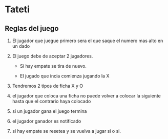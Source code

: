 # Tateti

## Reglas del juego
1. El jugador que juegue primero sera el que saque el numero mas alto en un dado
2. El juego debe de aceptar 2 jugadores.
   * Si hay empate se tira de nuevo.

   * El jugado que incia comienza jugando la X

3. Tendremos 2 tipos de ficha X y O
4. el jugador que coloca una ficha no puede volver a colocar la siguiente hasta que el contrario haya colocado
5. si un jugador gana el juego termina 
6. el jugador ganador es notificado
7. si hay empate se resetea y se vuelva a jugar si o si.
